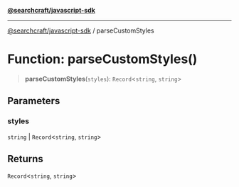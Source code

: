 [**@searchcraft/javascript-sdk**](/reference/sdk/js-vanilla/README.md)

***

[@searchcraft/javascript-sdk](/reference/sdk/js-vanilla/globals.md) / parseCustomStyles

# Function: parseCustomStyles()

> **parseCustomStyles**(`styles`): `Record`\<`string`, `string`\>

## Parameters

### styles

`string` | `Record`\<`string`, `string`\>

## Returns

`Record`\<`string`, `string`\>
